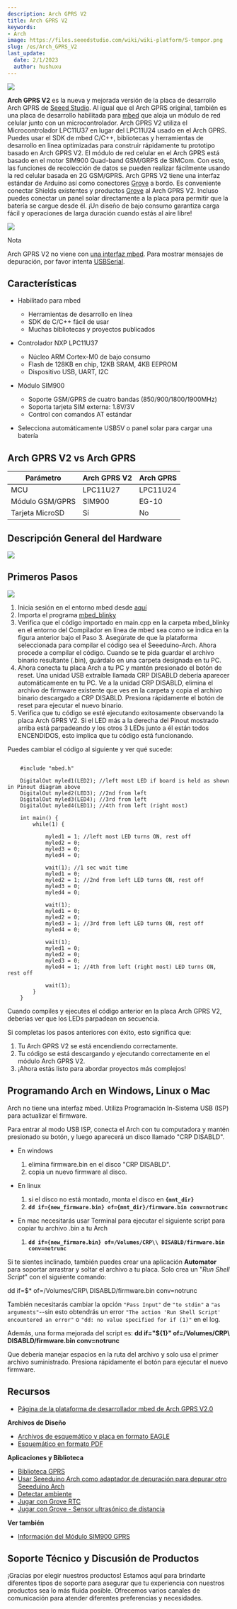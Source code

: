 ```yaml
---
description: Arch GPRS V2
title: Arch GPRS V2
keywords:
- Arch
image: https://files.seeedstudio.com/wiki/wiki-platform/S-tempor.png
slug: /es/Arch_GPRS_V2
last_update:
  date: 2/1/2023
  author: hushuxu
---
```



![](https://files.seeedstudio.com/wiki/Arch_GPRS_V2/img/Arch_GPRS_V2.jpg)

**Arch GPRS V2** es la nueva y mejorada versión de la placa de desarrollo Arch GPRS de [Seeed Studio](https://www.seeedstudio.com). Al igual que el Arch GPRS original, también es una placa de desarrollo habilitada para [mbed](http://mbed.org/handbook/mbed-SDK) que aloja un módulo de red celular junto con un microcontrolador. Arch GPRS V2 utiliza el Microcontrolador LPC11U37 en lugar del LPC11U24 usado en el Arch GPRS. Puedes usar el SDK de mbed C/C++, bibliotecas y herramientas de desarrollo en línea optimizadas para construir rápidamente tu prototipo basado en Arch GPRS V2. El módulo de red celular en el Arch GPRS está basado en el motor SIM900 Quad-band GSM/GRPS de SIMCom. Con esto, las funciones de recolección de datos se pueden realizar fácilmente usando la red celular basada en 2G GSM/GPRS.
Arch GPRS V2 tiene una interfaz estándar de Arduino así como conectores [Grove](https://wiki.seeedstudio.com/es/Grove_System/ "Grove") a bordo. Es conveniente conectar Shields existentes y productos [Grove](https://wiki.seeedstudio.com/es/Grove_System/ "Grove") al Arch GPRS V2. Incluso puedes conectar un panel solar directamente a la placa para permitir que la batería se cargue desde él. ¡Un diseño de bajo consumo garantiza carga fácil y operaciones de larga duración cuando estás al aire libre!

[![](https://files.seeedstudio.com/wiki/common/Get_One_Now_Banner.png)](https://www.seeedstudio.com/Arch-GPRS-V2-p-2026.html)

<div class="admonition note">
<p class="admonition-title">Nota</p>
<p>Arch GPRS V2 no viene con <a href="https://mbed.org/handbook/mbed-HDK" >una interfaz mbed</a>. Para mostrar mensajes de depuración, por favor intenta <a href="https://mbed.org/handbook/USBSerial">USBSerial</a>.</p>
</div>

Características
---------------

- Habilitado para mbed
  - Herramientas de desarrollo en línea
  - SDK de C/C++ fácil de usar
  - Muchas bibliotecas y proyectos publicados

- Controlador NXP LPC11U37
  - Núcleo ARM Cortex-M0 de bajo consumo
  - Flash de 128KB en chip, 12KB SRAM, 4KB EEPROM
  - Dispositivo USB, UART, I2C

- Módulo SIM900
  - Soporte GSM/GPRS de cuatro bandas (850/900/1800/1900MHz)
  - Soporta tarjeta SIM externa: 1.8V/3V
  - Control con comandos AT estándar

- Selecciona automáticamente USB5V o panel solar para cargar una batería

Arch GPRS V2 vs Arch GPRS
--------------------------

| Parámetro       | **Arch GPRS V2**| **Arch GPRS**|
|-----------------|-----------------|--------------|
| MCU             | LPC11U27        | LPC11U24     |
| Módulo GSM/GPRS | SIM900          | EG-10        |
| Tarjeta MicroSD | Sí              | No           |

Descripción General del Hardware
-----------------

![](https://files.seeedstudio.com/wiki/Arch_GPRS_V2/img/Arch_GPRS_V2_Pinout.png)

Primeros Pasos
---------------

![](https://files.seeedstudio.com/wiki/Arch_GPRS_V2/img/Get_started_with_arch.png)

1. Inicia sesión en el entorno mbed desde [aquí](http://www.mbed.org)
2. Importa el programa [mbed\_blinky](https://mbed.org/compiler/#import:/teams/mbed/code/mbed_blinky/;platform:Seeed-Arch-GPRS)
3. Verifica que el código importado en main.cpp en la carpeta mbed\_blinky en el entorno del Compilador en línea de mbed sea como se indica en la figura anterior bajo el Paso 3. Asegúrate de que la plataforma seleccionada para compilar el código sea el Seeeduino-Arch. Ahora procede a compilar el código. Cuando se te pida guardar el archivo binario resultante (.bin), guárdalo en una carpeta designada en tu PC.
4. Ahora conecta tu placa Arch a tu PC y mantén presionado el botón de reset. Una unidad USB extraíble llamada CRP DISABLD debería aparecer automáticamente en tu PC. Ve a la unidad CRP DISABLD, elimina el archivo de firmware existente que ves en la carpeta y copia el archivo binario descargado a CRP DISABLD. Presiona rápidamente el botón de reset para ejecutar el nuevo binario.
5. Verifica que tu código se esté ejecutando exitosamente observando la placa Arch GPRS V2. Si el LED más a la derecha del Pinout mostrado arriba está parpadeando y los otros 3 LEDs junto a él están todos ENCENDIDOS, esto implica que tu código está funcionando.

Puedes cambiar el código al siguiente y ver qué sucede:

```

    #include "mbed.h"

    DigitalOut myled1(LED2); //left most LED if board is held as shown in Pinout diagram above
    DigitalOut myled2(LED3); //2nd from left
    DigitalOut myled3(LED4); //3rd from left
    DigitalOut myled4(LED1); //4th from left (right most)

    int main() {
        while(1) {
                    
            myled1 = 1; //left most LED turns ON, rest off
            myled2 = 0;
            myled3 = 0;
            myled4 = 0;
            
            wait(1); //1 sec wait time
            myled1 = 0;
            myled2 = 1; //2nd from left LED turns ON, rest off
            myled3 = 0;
            myled4 = 0;

            wait(1);
            myled1 = 0;
            myled2 = 0;
            myled3 = 1; //3rd from left LED turns ON, rest off
            myled4 = 0;
            
            wait(1);
            myled1 = 0;
            myled2 = 0;
            myled3 = 0;
            myled4 = 1; //4th from left (right most) LED turns ON, rest off
            
            wait(1);
        }
    }
```

Cuando compiles y ejecutes el código anterior en la placa Arch GPRS V2, deberías ver que los LEDs parpadean en secuencia.

Si completas los pasos anteriores con éxito, esto significa que:

1. Tu Arch GPRS V2 se está encendiendo correctamente.
2. Tu código se está descargando y ejecutando correctamente en el módulo Arch GPRS V2.
3. ¡Ahora estás listo para abordar proyectos más complejos!

Programando Arch en Windows, Linux o Mac
-----------------------------------------

Arch no tiene una interfaz mbed. Utiliza Programación In-Sistema USB (ISP) para actualizar el firmware.

Para entrar al modo USB ISP, conecta el Arch con tu computadora y mantén presionado su botón, y luego aparecerá un disco llamado "CRP DISABLD".

- En windows

    1. elimina firmware.bin en el disco "CRP DISABLD".
    2. copia un nuevo firmware al disco.

- En linux

    1. si el disco no está montado, monta el disco en **`{mnt_dir}`**
    2. **`dd if={new_firmware.bin} of={mnt_dir}/firmware.bin conv=notrunc`**

- En mac necesitarás usar Terminal para ejecutar el siguiente script para copiar tu archivo .bin a tu Arch

    1. **`dd if={new_firmare.bin} of=/Volumes/CRP\\ DISABLD/firmware.bin conv=notrunc`**

Si te sientes inclinado, también puedes crear una aplicación **Automator** para soportar arrastrar y soltar el archivo a tu placa. Solo crea un "*Run Shell Script*" con el siguiente comando:

dd if=$\* of=/Volumes/CRP\\ DISABLD/firmware.bin conv=notrunc

También necesitarás cambiar la opción `"Pass Input"` de `"to stdin"` a `"as arguments"`--sin esto obtendrás un error `"The action 'Run Shell Script' encountered an error"` o `"dd: no value specified for if (1)"` en el log.

Además, una forma mejorada del script es:
**dd if="${1}" of=/Volumes/CRP\ DISABLD/firmware.bin conv=notrunc**

Que debería manejar espacios en la ruta del archivo y solo usa el primer archivo suministrado.
Presiona rápidamente el botón para ejecutar el nuevo firmware.

Recursos
------------------------

- [Página de la plataforma de desarrollador mbed de Arch GPRS V2.0](https://developer.mbed.org/platforms/Seeed-Arch-GPRS/)

**Archivos de Diseño**

- [Archivos de esquemático y placa en formato EAGLE](https://files.seeedstudio.com/wiki/Arch_GPRS_V2/res/Arch_GPRS_v2.0_sch_pcb.zip)
- [Esquemático en formato PDF](https://files.seeedstudio.com/wiki/Arch_GPRS_V2/res/Arch_GPRS_v2.0_SCH_PDF.pdf)

**Aplicaciones y Biblioteca**

- [Biblioteca GPRS](http://developer.mbed.org/teams/Seeed/code/GPRSInterface/)
- [Usar Seeeduino Arch como adaptador de depuración para depurar otro Seeeduino Arch](https://mbed.org/users/yihui/notebook/debug-seeeduino-arch-using-cmsis-dap/)
- [Detectar ambiente](https://mbed.org/users/yihui/notebook/sense-environment/)
- [Jugar con Grove RTC](https://mbed.org/cookbook/seeed-grove-RTC)
- [Jugar con Grove - Sensor ultrasónico de distancia](https://mbed.org/cookbook/Seeed-grove-ultrasonic-ranger)

**Ver también**

- [Información del Módulo SIM900 GPRS](/es/GPRS_Shield_V2.0)

<!-- Este archivo Markdown fue creado desde https://www.seeedstudio.com/wiki/Arch_GPRS_V2 -->

## Soporte Técnico y Discusión de Productos

¡Gracias por elegir nuestros productos! Estamos aquí para brindarte diferentes tipos de soporte para asegurar que tu experiencia con nuestros productos sea lo más fluida posible. Ofrecemos varios canales de comunicación para atender diferentes preferencias y necesidades.

<div class="button_tech_support_container">
<a href="https://forum.seeedstudio.com/" class="button_forum"></a> 
<a href="https://www.seeedstudio.com/contacts" class="button_email"></a>
</div>

<div class="button_tech_support_container">
<a href="https://discord.gg/eWkprNDMU7" class="button_discord"></a> 
<a href="https://github.com/Seeed-Studio/wiki-documents/discussions/69" class="button_discussion"></a>
</div>
